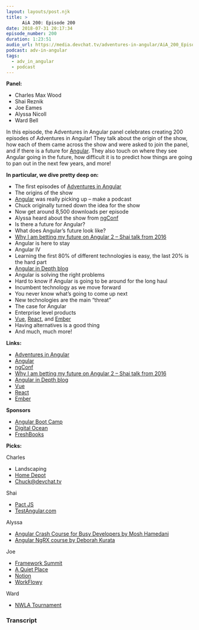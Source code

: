 ```yaml
---
layout: layouts/post.njk
title: >
      AiA 200: Episode 200
date: 2018-07-31 20:17:34
episode_number: 200
duration: 1:23:51
audio_url: https://media.devchat.tv/adventures-in-angular/AiA_200_Episode_200.mp3
podcast: adv-in-angular
tags: 
  - adv_in_angular
  - podcast
---
```


 **Panel:**

- Charles Max Wood
- Shai Reznik
- Joe Eames 
- Alyssa Nicoll 
- Ward Bell

In this episode, the Adventures in Angular panel celebrates creating 200 episodes of Adventures in Angular! They talk about the origin of the show, how each of them came across the show and were asked to join the panel, and if there is a future for [Angular](https://angular.io/). They also touch on where they see Angular going in the future, how difficult it is to predict how things are going to pan out in the next few years, and more!

**In particular, we dive pretty deep on:**

- The first episodes of [Adventures in Angular](https://devchat.tv/adv-in-angular)
- The origins of the show
- [Angular](https://angular.io/) was really picking up – make a podcast
- Chuck originally turned down the idea for the show
- Now get around 8,500 downloads per episode
- Alyssa heard about the show from [ngConf](https://www.ng-conf.org/)
- Is there a future for Angular?
- What does Angular’s future look like?
- [Why I am betting my future on Angular 2 – Shai talk from 2016](https://www.youtube.com/watch?v=9gO93MlTh7A)
- Angular is here to stay
- Angular IV
- Learning the first 80% of different technologies is easy, the last 20% is the hard part
- [Angular in Depth blog](https://blog.angularindepth.com/)
- Angular is solving the right problems
- Hard to know if Angular is going to be around for the long haul
- Incumbent technology as we move forward
- You never know what’s going to come up next
- New technologies are the main “threat”
- The case for Angular
- Enterprise level products
- [Vue](https://vuejs.org/), [React](https://reactjs.org/), and [Ember](https://www.emberjs.com/)
- Having alternatives is a good thing
- And much, much more! 

**Links:**

- [Adventures in Angular](https://devchat.tv/adv-in-angular)
- [Angular](https://angular.io/)
- [ngConf](https://www.ng-conf.org/)
- [Why I am betting my future on Angular 2 – Shai talk from 2016](https://www.youtube.com/watch?v=9gO93MlTh7A)
- [Angular in Depth blog](https://blog.angularindepth.com/)
- [Vue](https://vuejs.org/)
- [React](https://reactjs.org/)
- [Ember](https://www.emberjs.com/)

**Sponsors**

- [Angular Boot Camp](https://angularbootcamp.com/)
- [Digital Ocean](https://www.digitalocean.com/)
- [FreshBooks](https://www.freshbooks.com/invoice?ref=11731&utm_source=pbm&utm_medium=affiliate-program&utm_influencer=419364&utm_campaign=podcast-influencers)

**Picks:**

Charles

- Landscaping
- [Home Depot](https://www.homedepot.com/)
- [Chuck@devchat.tv](mailto:Chuck@devchat.tv)

Shai

- [Pact JS](https://github.com/pact-foundation/pact-js)
- [TestAngular.com](https://mailchi.mp/hirez/free-testing-types-webinar)

Alyssa

- [Angular Crash Course for Busy Developers by Mosh Hamedani](https://www.udemy.com/angular-crash-course/)
- [Angular NgRX course by Deborah Kurata](https://www.pluralsight.com/courses/angular-ngrx-getting-started)

Joe

- [Framework Summit](https://www.frameworksummit.com/)
- [A Quiet Place](https://www.imdb.com/title/tt6644200/)
- [Notion](https://www.notion.so/)
- [WorkFlowy](https://workflowy.com/)

Ward

- [NWLA Tournament](http://nwlatournament.com/)


### Transcript


